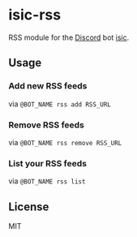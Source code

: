 # isic-rss

RSS module for the [Discord](https://discordapp.com) bot [isic](https://github.com/atomicptr/isic).

## Usage

### Add new RSS feeds

via ```@BOT_NAME rss add RSS_URL```

### Remove RSS feeds

via ```@BOT_NAME rss remove RSS_URL```

### List your RSS feeds

via ```@BOT_NAME rss list```

## License

MIT
